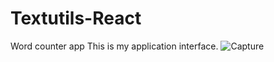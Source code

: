 # Textutils-React
Word counter app 
This is my application interface.
![Capture](https://github.com/ahmadkhalil-1/Textutils-React/assets/131601921/058b1454-d3fc-4980-915c-a5c4bf92bdf5)
